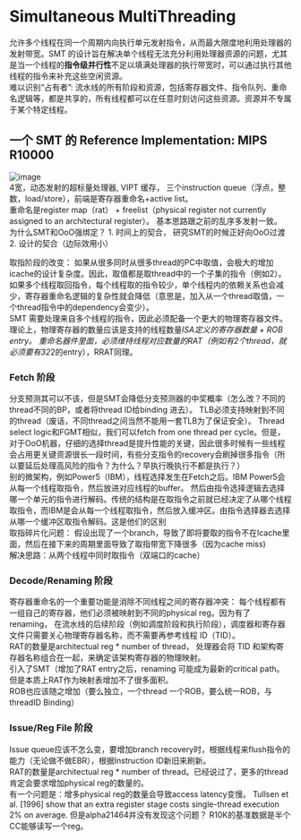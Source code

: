 # Simultaneous MultiThreading
允许多个线程在同一个周期内向执行单元发射指令，从而最大限度地利用处理器的发射带宽。SMT 的设计旨在解决单个线程无法充分利用处理器资源的问题，尤其是当一个线程的**指令级并行性**不足以填满处理器的执行带宽时，可以通过执行其他线程的指令来补充这些空闲资源。    
难以识别“占有者”: 流水线的所有阶段和资源，包括寄存器文件、指令队列、重命名逻辑等，都是共享的，所有线程都可以在任意时刻访问这些资源。资源并不专属于某个特定线程。    

## 一个 SMT 的 Reference Implementation: MIPS R10000
![image](https://github.com/user-attachments/assets/cc6273ea-1a9c-425b-a134-3868577cd973)  
4宽，动态发射的超标量处理器, VIPT 缓存， 三个instruction queue（浮点，整数，load/store），前端是寄存器重命名+active list。  
重命名是register map（rat） + freelist（physical register not currently assigned to an architectural register）。 基本思路跟之前的乱序多发射一致。    
为什么SMT和OoO强绑定？ 1. 时间上的契合， 研究SMT的时候正好向OoO过渡  2. 设计的契合（边际效用小）   

取指阶段的改变： 如果从很多同时从很多thread的PC中取值，会极大的增加icache的设计复杂度。因此，取值都是取thread中的一个子集的指令（例如2）。如果多个线程取回指令，每个线程取的指令较少，单个线程内的依赖关系也会减少，寄存器重命名逻辑的复杂性就会降低（意思是，加入从一个thread取值，一个thread指令中的dependency会变少）。  
SMT 需要处理来自多个线程的指令，因此必须配备一个更大的物理寄存器文件。  理论上，物理寄存器的数量应该是支持的线程数量*ISA定义的寄存器数量 + ROB entry。 重命名器件里面，必须维持线程对应数量的RAT（例如有2个thread，就必须要有32*2的entry），RRAT同理。

### Fetch 阶段
分支预测其可以不该，但是SMT会降低分支预测器的中奖概率（怎么改？不同的thread不同的BP，或者将thread ID给binding 进去）。 TLB必须支持映射到不同的thread（废话，不同thread之间当然不能用一套TLB为了保证安全）。 Thread select logic和FGMT相似，我们可以fetch from one thread per cycle。但是，对于OoO机器，仔细的选择thread是提升性能的关键，因此很多时候有一些线程会占用更关键资源很长一段时间，有些分支指令的recovery会刷掉很多指令（所以要延后处理高风险的指令？为什么？早执行晚执行不都是执行？）    
别的微架构，例如Power5（IBM），线程选择发生在Fetch之后。IBM Power5会从每一个线程取指令，然后放进对应线程的buffer。 然后由指令选择逻辑去选择哪一个单元的指令进行解码。传统的结构是在取指令之前就已经决定了从哪个线程取指令，而IBM是会从每一个线程取指令，然后放入缓冲区。由指令选择器去选择从哪一个缓冲区取指令解码。这是他们的区别    
取指碎片化问题： 假设出现了一个branch，导致了即将要取的指令不在Icache里面，然后在接下来的周期里面导致了取指带宽下降很多（因为cache miss)    
解决思路：从两个线程中同时取指令（双端口的cache）    



### Decode/Renaming 阶段
寄存器重命名的一个重要功能是消除不同线程之间的寄存器冲突： 每个线程都有一组自己的寄存器，他们必须被映射到不同的physical reg。因为有了renaming， 在流水线的后续阶段（例如调度阶段和执行阶段），调度器和寄存器文件只需要关心物理寄存器名称，而不需要再参考线程 ID（TID）。   
RAT的数量是architectual reg * number of thread， 处理器会将 TID 和架构寄存器名称组合在一起，来确定该架构寄存器的物理映射。   
引入了SMT（增加了RAT entry之后，renaming 可能成为最新的critical path。 但是本质上RAT作为映射表增加不了很多面积。  
ROB也应该随之增加（要么独立，一个thread 一个ROB，要么统一ROB，与threadID Binding）  

### Issue/Reg File 阶段
Issue queue应该不怎么变，要增加branch recovery时，根据线程来flush指令的能力（无论做不做EBR），根据Instruction ID新旧来刷新。      
RAT的数量是architectual reg * number of thread。已经说过了，更多的thread肯定会要求增加physical reg的数量的。     
有一个问题是：增多physical reg的数量会导致access latency变慢。 Tullsen et al. [1996] show that an extra register stage costs single-thread execution 2% on average. 但是alpha21464并没有发现这个问题？ R10K的基准数据是半个CC能够读写一个reg。     

### 






